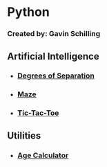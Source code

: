 # Python
### Created by: Gavin Schilling

## Artificial Intelligence
-  ### [Degrees of Separation](https://github.com/schillgc/Julia/tree/master/Python/Console%20Apps/Utilities/Kevin%20Bacon%206-Degrees%20AI)
-  ### [Maze](https://github.com/schillgc/Julia/tree/master/Python/Frameworks/PyGame/AI%20Maze)
-  ### [Tic-Tac-Toe](https://github.com/schillgc/Julia/tree/master/Python/Frameworks/PyGame/Tic-Tac-Toe%20AI/tictactoe)

## Utilities
-  ### [Age Calculator](https://github.com/schillgc/Julia/tree/master/Python/Console%20Apps/Utilities/Age%20Calculator)
